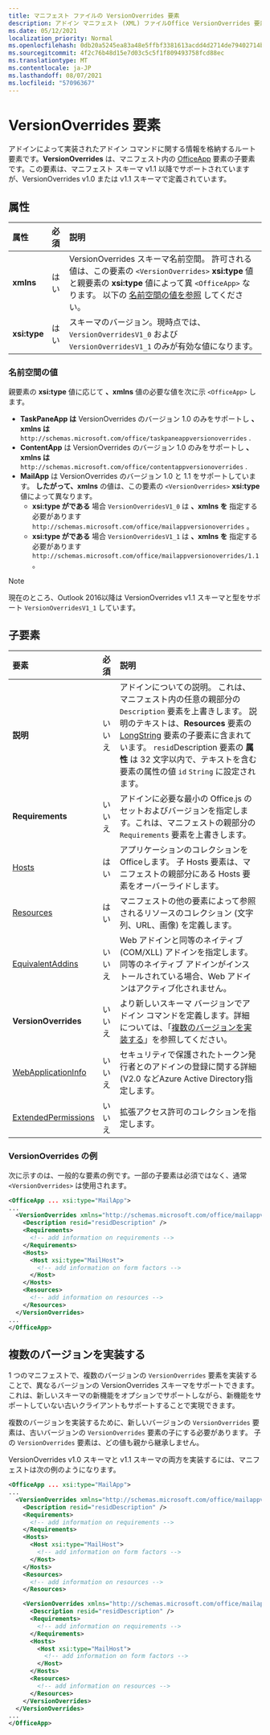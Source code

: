 ```yaml
---
title: マニフェスト ファイルの VersionOverrides 要素
description: アドイン マニフェスト (XML) ファイルOffice VersionOverrides 要素のリファレンス ドキュメント。
ms.date: 05/12/2021
localization_priority: Normal
ms.openlocfilehash: 0db20a5245ea83a48e5ffbf3381613acdd4d2714de79402714b8010e84bb652d
ms.sourcegitcommit: 4f2c76b48d15e7d03c5c5f1f809493758fcd88ec
ms.translationtype: MT
ms.contentlocale: ja-JP
ms.lasthandoff: 08/07/2021
ms.locfileid: "57096367"
---
```

# <a name="versionoverrides-element"></a>VersionOverrides 要素

アドインによって実装されたアドイン コマンドに関する情報を格納するルート要素です。**VersionOverrides** は、マニフェスト内の [OfficeApp](officeapp.md) 要素の子要素です。この要素は、マニフェスト スキーマ v1.1 以降でサポートされていますが、VersionOverrides v1.0 または v1.1 スキーマで定義されています。

## <a name="attributes"></a>属性

|  属性  |  必須  |  説明  |
|:-----|:-----|:-----|
|  **xmlns**       |  はい  |  VersionOverrides スキーマ名前空間。 許可される値は、この要素の `<VersionOverrides>` **xsi:type** 値と親要素の **xsi:type** 値によって異 `<OfficeApp>` なります。 以下の [名前空間の値を参照](#namespace-values) してください。|
|  **xsi:type**  |  はい  | スキーマのバージョン。現時点では、`VersionOverridesV1_0` および `VersionOverridesV1_1` のみが有効な値になります。 |

### <a name="namespace-values"></a>名前空間の値

親要素の **xsi:type** 値に応じて **、xmlns** 値の必要な値を次に示 `<OfficeApp>` します。

- **TaskPaneApp は** VersionOverrides のバージョン 1.0 のみをサポートし **、xmlns は** `http://schemas.microsoft.com/office/taskpaneappversionoverrides` .
- **ContentApp** は VersionOverrides のバージョン 1.0 のみをサポートし **、xmlns は** `http://schemas.microsoft.com/office/contentappversionoverrides` .
- **MailApp** は VersionOverrides のバージョン 1.0 と 1.1 をサポートしています。 **したがって、xmlns** の値は、この要素の `<VersionOverrides>` **xsi:type** 値によって異なります。
    - **xsi:type がである** 場合 `VersionOverridesV1_0` は **、xmlns を** 指定する必要があります `http://schemas.microsoft.com/office/mailappversionoverrides` 。
    - **xsi:type がである** 場合 `VersionOverridesV1_1` は **、xmlns を** 指定する必要があります `http://schemas.microsoft.com/office/mailappversionoverrides/1.1` 。

> [!NOTE]
> 現在のところ、Outlook 2016以降は VersionOverrides v1.1 スキーマと型をサポート `VersionOverridesV1_1` しています。

## <a name="child-elements"></a>子要素

|  要素 |  必須  |  説明  |
|:-----|:-----|:-----|
|  **説明**    |  いいえ   |  アドインについての説明。 これは、マニフェスト内の任意の親部分の `Description` 要素を上書きします。 説明のテキストは、**Resources** 要素の [LongString](resources.md) 要素の子要素に含まれています。 `resid`Description 要素の **属性** は 32 文字以内で、テキストを含む要素の属性の値 `id` `String` に設定されます。|
|  **Requirements**  |  いいえ   |  アドインに必要な最小の Office.js のセットおよびバージョンを指定します。これは、マニフェストの親部分の `Requirements` 要素を上書きします。|
|  [Hosts](hosts.md)                |  はい  |  アプリケーションのコレクションをOfficeします。 子 Hosts 要素は、マニフェストの親部分にある Hosts 要素をオーバーライドします。  |
|  [Resources](resources.md)    |  はい  | マニフェストの他の要素によって参照されるリソースのコレクション (文字列、URL、画像) を定義します。|
|  [EquivalentAddins](equivalentaddins.md)    |  いいえ  | Web アドインと同等のネイティブ (COM/XLL) アドインを指定します。 同等のネイティブ アドインがインストールされている場合、Web アドインはアクティブ化されません。|
|  **VersionOverrides**    |  いいえ  | より新しいスキーマ バージョンでアドイン コマンドを定義します。詳細については、「[複数のバージョンを実装する](#implementing-multiple-versions)」を参照してください。 |
|  [WebApplicationInfo](webapplicationinfo.md)    |  いいえ  | セキュリティで保護されたトークン発行者とのアドインの登録に関する詳細 (V2.0 などAzure Active Directory指定します。 |
|  [ExtendedPermissions](extendedpermissions.md) |  いいえ  |  拡張アクセス許可のコレクションを指定します。 |

### <a name="versionoverrides-example"></a>VersionOverrides の例

次に示すのは、一般的な要素の例です。一部の子要素は必須ではなく、通常 `<VersionOverrides>` は使用されます。

```xml
<OfficeApp ... xsi:type="MailApp">
...
  <VersionOverrides xmlns="http://schemas.microsoft.com/office/mailappversionoverrides" xsi:type="VersionOverridesV1_0">
    <Description resid="residDescription" />
    <Requirements>
      <!-- add information on requirements -->
    </Requirements>
    <Hosts>
      <Host xsi:type="MailHost">
        <!-- add information on form factors -->
      </Host>
    </Hosts>
    <Resources>
      <!-- add information on resources -->
    </Resources>
  </VersionOverrides>
...
</OfficeApp>
```

## <a name="implementing-multiple-versions"></a>複数のバージョンを実装する

1 つのマニフェストで、複数のバージョンの `VersionOverrides` 要素を実装することで、異なるバージョンの VersionOverrides スキーマをサポートできます。これは、新しいスキーマの新機能をオプションでサポートしながら、新機能をサポートしていない古いクライアントもサポートすることで実現できます。

複数のバージョンを実装するために、新しいバージョンの `VersionOverrides` 要素は、古いバージョンの `VersionOverrides` 要素の子にする必要があります。 子の `VersionOverrides` 要素は、どの値も親から継承しません。

VersionOverrides v1.0 スキーマと v1.1 スキーマの両方を実装するには、マニフェストは次の例のようになります。

```xml
<OfficeApp ... xsi:type="MailApp">
...
  <VersionOverrides xmlns="http://schemas.microsoft.com/office/mailappversionoverrides" xsi:type="VersionOverridesV1_0">
    <Description resid="residDescription" />
    <Requirements>
      <!-- add information on requirements -->
    </Requirements>
    <Hosts>
      <Host xsi:type="MailHost">
        <!-- add information on form factors -->
      </Host>
    </Hosts>
    <Resources>
      <!-- add information on resources -->
    </Resources>

    <VersionOverrides xmlns="http://schemas.microsoft.com/office/mailappversionoverrides/1.1" xsi:type="VersionOverridesV1_1">
      <Description resid="residDescription" />
      <Requirements>
        <!-- add information on requirements -->
      </Requirements>
      <Hosts>
        <Host xsi:type="MailHost">
          <!-- add information on form factors -->
        </Host>
      </Hosts>
      <Resources>
        <!-- add information on resources -->
      </Resources>
    </VersionOverrides>  
  </VersionOverrides>
...
</OfficeApp>
```
